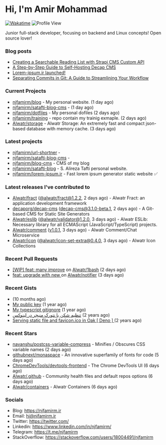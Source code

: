 # Hi, I'm Amir Mohammad
[![Wakatime](https://wakatime.com/badge/user/68776a95-d771-48a4-a960-90136239e4fd.svg)](https://wakatime.com/@68776a95-d771-48a4-a960-90136239e4fd)
![Profile View](https://komarev.com/ghpvc/?username=njfamirm)

Junior full-stack developer, focusing on backend and Linux concepts!
Open source lover!

### Blog posts

- [Creating a Searchable Reading List with Strapi CMS Custom API](https://www.njfamirm.ir/en/blog/strapi-custom-api/)
- [A Step-by-Step Guide to Self-Hosting Decap CMS](https://www.njfamirm.ir/en/blog/self-hosting-decap-cms/)
- [Lorem-ipsum.ir launched!](https://www.njfamirm.ir/en/blog/lorem-ipsum-ir-launched/)
- [Separating Commits in Git: A Guide to Streamlining Your Workflow](https://www.njfamirm.ir/en/blog/git-separate/)


### Current Projects

- [njfamirm/blog](https://github.com/njfamirm/blog) - My personal website. (1 day ago)
- [njfamirm/satafti-blog-cms](https://github.com/njfamirm/satafti-blog-cms) -  (1 day ago)
- [njfamirm/dotfiles](https://github.com/njfamirm/dotfiles) - My personal dofiles (2 days ago)
- [njfamirm/training](https://github.com/njfamirm/training) - repo contain my trainig exmaple. (2 days ago)
- [Alwatr/storage](https://github.com/Alwatr/storage) - Alwatr Storage: An extremely fast and compact json-based database with memory cache. (3 days ago)

### Latest projects

- [njfamirm/url-shortner](https://github.com/njfamirm/url-shortner) - 
- [njfamirm/satafti-blog-cms](https://github.com/njfamirm/satafti-blog-cms) - 
- [njfamirm/blog-cms](https://github.com/njfamirm/blog-cms) - CMS of my blog
- [njfamirm/satafti-blog](https://github.com/njfamirm/satafti-blog) - S. Alireza Tafti personal website.
- [njfamirm/lorem-ipsum.ir](https://github.com/njfamirm/lorem-ipsum.ir) - Fast lorem ipsum generator static website ✅

### Latest releases I've contributed to

- [Alwatr/fract](https://github.com/Alwatr/fract) ([@alwatr/fract@1.2.2](https://github.com/Alwatr/fract/releases/tag/%40alwatr/fract%401.2.2), 2 days ago) - Alwatr Fract: an application development framework
- [decaporg/decap-cms](https://github.com/decaporg/decap-cms) ([decap-cms@3.1.0-beta.1](https://github.com/decaporg/decap-cms/releases/tag/decap-cms%403.1.0-beta.1), 2 days ago) - A Git-based CMS for Static Site Generators
- [Alwatr/eslib](https://github.com/Alwatr/eslib) ([@alwatr/validator@1.2.0](https://github.com/Alwatr/eslib/releases/tag/%40alwatr/validator%401.2.0), 3 days ago) - Alwatr ESLib: Necessary library for all ECMAScript (JavaScript/TypeScript) projects.
- [Alwatr/comment](https://github.com/Alwatr/comment) ([v1.0.1](https://github.com/Alwatr/comment/releases/tag/v1.0.1), 3 days ago) - Alwatr Comment/Chat Microservice
- [Alwatr/icon](https://github.com/Alwatr/icon) ([@alwatr/icon-set-extra@0.4.0](https://github.com/Alwatr/icon/releases/tag/%40alwatr/icon-set-extra%400.4.0), 3 days ago) - Alwatr Icon Collections

### Recent Pull Requests

- [[WIP] feat: many improve](https://github.com/Alwatr/1bash/pull/8) on [Alwatr/1bash](https://github.com/Alwatr/1bash) (2 days ago)
- [feat: upgrade with new ](https://github.com/Alwatr/notifier/pull/71) on [Alwatr/notifier](https://github.com/Alwatr/notifier) (3 days ago)

### Recent Gists

- [](https://gist.github.com/022d07ecd84e69ad31ef0bcd32d86b59) (10 months ago)
- [My public key](https://gist.github.com/879f720c9ca74a0934ce571b7285ed34) (1 year ago)
- [My typescript gitignore](https://gist.github.com/6a40b1912daab3f91a02a7b53f3f76c3) (1 year ago)
- [تنظیم شکن با نتورک منیجر در لینوکس](https://gist.github.com/cc40c344e89bdcdf77085cbf1fc05162) (2 years ago)
- [Serving static file and favicon.ico in Oak [ Deno ] ](https://gist.github.com/9bcaca2b6a672e729c099193b4aafe9f) (2 years ago)

### Recent Stars

- [navanshu/postcss-variable-compress](https://github.com/navanshu/postcss-variable-compress) - Minifies / Obscures CSS variable names (2 days ago)
- [githubnext/monaspace](https://github.com/githubnext/monaspace) - An innovative superfamily of fonts for code (5 days ago)
- [ChromeDevTools/devtools-frontend](https://github.com/ChromeDevTools/devtools-frontend) - The Chrome DevTools UI (6 days ago)
- [Alwatr/.github](https://github.com/Alwatr/.github) - Community health files and default repos options (6 days ago)
- [Alwatr/containers](https://github.com/Alwatr/containers) - Alwatr Containers (6 days ago)

### Socials

- Blog: https://njfamirm.ir
- Email: hi@njfamirm.ir
- Twitter: https://twitter.com/
- Linkedin: https://www.linkedin.com/in/njfamirm/
- Telegram: https://t.me/njfamirm
- StackOverflow: https://stackoverflow.com/users/18004491/njfamirm

